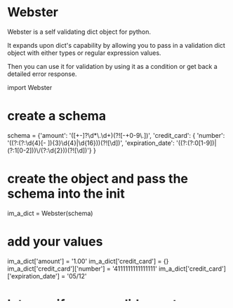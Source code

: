 Webster
=======

Webster is a self validating dict object for python.

It expands upon dict's capability by allowing you to pass in a validation 
dict object with either types or regular expression values.

Then you can use it for validation by using it as a condition or get
back a detailed error response.

  import Webster

  # create a schema
  schema = {'amount': '([+-]?\\d*\\.\\d+)(?![-+0-9\\.])',
            'credit_card': {
              'number': '((?:(?:\\d{4}[- ]){3}\\d{4}|\\d{16}))(?![\\d])',
              'expiration_date': '((?:(?:0[1-9])|(?:1[0-2]))\\/(?:\\d{2}))(?![\\d])'}
           }
  
  # create the object and pass the schema into the init
  im_a_dict = Webster(schema)
  
  #  add your values
  im_a_dict['amount'] = '1.00'
  im_a_dict['credit_card'] = {}
  im_a_dict['credit_card']['number'] = '4111111111111111'
  im_a_dict['credit_card']['expiration_date'] = '05/12'

  # lets see if we are valid or not
  print im_a_dict.is_valid()
